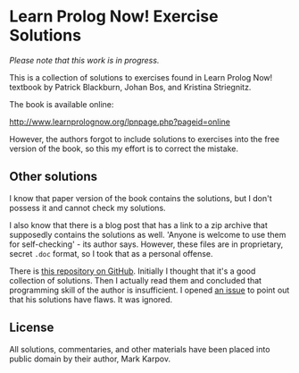 # Learn Prolog Now! Exercise Solutions

*Please note that this work is in progress.*

This is a collection of solutions to exercises found in Learn Prolog Now!
textbook by Patrick Blackburn, Johan Bos, and Kristina Striegnitz.

The book is available online:

http://www.learnprolognow.org/lpnpage.php?pageid=online

However, the authors forgot to include solutions to exercises into the free
version of the book, so this my effort is to correct the mistake.

## Other solutions

I know that paper version of the book contains the solutions, but I don't
possess it and cannot check my solutions.

I also know that there is a blog post that has a link to a zip archive that
supposedly contains the solutions as well. 'Anyone is welcome to use them
for self-checking' - its author says. However, these files are in
proprietary, secret `.doc` format, so I took that as a personal offense.

There is [this repository on
GitHub](https://github.com/dragonwasrobot/learn-prolog-now-exercises). Initially
I thought that it's a good collection of solutions. Then I actually read
them and concluded that programming skill of the author is insufficient. I
opened [an
issue](https://github.com/dragonwasrobot/learn-prolog-now-exercises/issues/4)
to point out that his solutions have flaws. It was ignored.

## License

All solutions, commentaries, and other materials have been placed into
public domain by their author, Mark Karpov.
